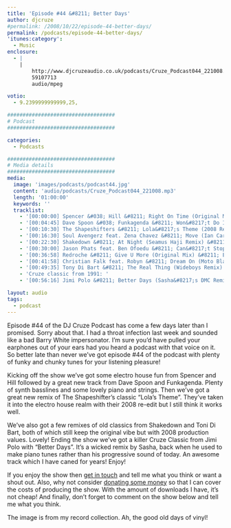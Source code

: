 ```yaml
---
title: 'Episode #44 &#8211; Better Days'
author: djcruze
#permalink: /2008/10/22/episode-44-better-days/
permalink: /podcasts/episode-44-better-days/
'itunes:category':
  - Music
enclosure:
  - |
    |
        http://www.djcruzeaudio.co.uk/podcasts/Cruze_Podcast044_221008.mp3
        59107713
        audio/mpeg

votio:
  - 9.2399999999999,25,

###################################
# Podcast
###################################

categories:
  - Podcasts

###################################
# Media details
###################################
media:
  image: 'images/podcasts/podcast44.jpg'
  content: 'audio/podcasts/Cruze_Podcast044_221008.mp3'
  length: '01:00:00'
  keywords: ''
  tracklist:
    - '[00:00:00] Spencer &#038; Hill &#8211; Right On Time (Original Mix) &#8211; Tiger Records'
    - '[00:04:45] Dave Spoon &#038; Funkagenda &#8211; Won&#8217;t Do It Again (Sunrise) &#8211; Big Love Records'
    - '[00:10:30] The Shapeshifters &#8211; Lola&#8217;s Theme (2008 Re-edit) &#8211; Nocturnal Groove'
    - '[00:16:30] Soul Avengerz feat. Zena Chavez &#8211; Move (Ian Carey and Brad Holland Mix) &#8211; GFAB Records'
    - '[00:22:30] Shakedown &#8211; At Night (Seamus Haji Remix) &#8211; Panorama'
    - '[00:30:00] Jason Phats feat. Ben Ofoedu &#8211; Can&#8217;t Stop (Daft &#038; Pearson Mix) &#8211; Data'
    - '[00:36:58] Redroche &#8211; Give U More (Original Mix) &#8211; Eyezcream Recordings'
    - '[00:41:58] Christian Falk feat. Robyn &#8211; Dream On (Moto Blanco Vocal Mix) &#8211; Data'
    - '[00:49:35] Tony Di Bart &#8211; The Real Thing (Wideboys Remix) &#8211; AATW'
    - 'Cruze classic from 1991: '
    - '[00:56:16] Jimi Polo &#8211; Better Days (Sasha&#8217;s DMC Remix) &#8211; White'

layout: audio
tags:
  - podcast
---
```


Episode #44 of the DJ Cruze Podcast has come a few days later than I promised. Sorry about that. I had a throat infection last week and sounded like a bad Barry White impersonator. I&#8217;m sure you&#8217;d have pulled your earphones out of your ears had you heard a podcast with that voice on it. So better late than never we&#8217;ve got episode #44 of the podcast with plenty of funky and chunky tunes for your listening pleasure!

Kicking off the show we&#8217;ve got some electro house fun from Spencer and Hill followed by a great new track from Dave Spoon and Funkagenda. Plenty of synth basslines and some lovely piano and strings. Then we&#8217;ve got a great new remix of The Shapeshifter&#8217;s classic &#8220;Lola&#8217;s Theme&#8221;. They&#8217;ve taken it into the electro house realm with their 2008 re-edit but I still think it works well.

We&#8217;ve also got a few remixes of old classics from Shakedown and Toni Di Bart, both of which still keep the original vibe but with 2008 production values. Lovely! Ending the show we&#8217;ve got a killer Cruze Classic from Jimi Polo with &#8220;Better Days&#8221;. It&#8217;s a wicked remix by Sasha, back when he used to make piano tunes rather than his progressive sound of today. An awesome track which I have caned for years! Enjoy!

If you enjoy the show then [get in touch][2] and tell me what you think or want a shout out. Also, why not consider [donating some money][3] so that I can cover the costs of producing the show. With the amount of downloads I have, it&#8217;s not cheap! And finally, don&#8217;t forget to comment on the show below and tell me what you think.

The image is from my record collection. Ah, the good old days of vinyl!

[1]: http://www.djcruze.co.uk/cms/wp-content/uploads/2008/10/podcast44.jpg
[2]: /contact
[3]: http://www.dreamhost.com/donate.cgi?id=8244
[4]: http://www.djcruze.co.uk/cms/wp-content/DownloadButton.gif
[5]: http://www.djcruzeaudio.co.uk/podcasts/Cruze_Podcast044_221008.mp3
